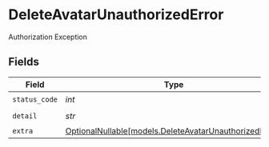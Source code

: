 # DeleteAvatarUnauthorizedError

Authorization Exception


## Fields

| Field                                                                                                | Type                                                                                                 | Required                                                                                             | Description                                                                                          |
| ---------------------------------------------------------------------------------------------------- | ---------------------------------------------------------------------------------------------------- | ---------------------------------------------------------------------------------------------------- | ---------------------------------------------------------------------------------------------------- |
| `status_code`                                                                                        | *int*                                                                                                | :heavy_check_mark:                                                                                   | N/A                                                                                                  |
| `detail`                                                                                             | *str*                                                                                                | :heavy_check_mark:                                                                                   | N/A                                                                                                  |
| `extra`                                                                                              | [OptionalNullable[models.DeleteAvatarUnauthorizedExtra]](../models/deleteavatarunauthorizedextra.md) | :heavy_minus_sign:                                                                                   | N/A                                                                                                  |